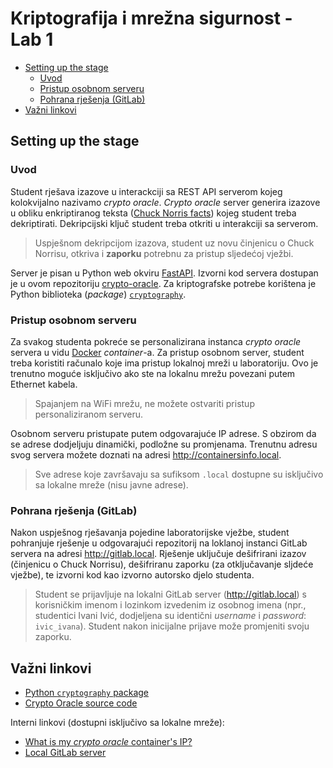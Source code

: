 # **Kriptografija i mrežna sigurnost - Lab 1** <!-- omit in toc -->

- [Setting up the stage](#setting-up-the-stage)
  - [Uvod](#uvod)
  - [Pristup osobnom serveru](#pristup-osobnom-serveru)
  - [Pohrana rješenja (GitLab)](#pohrana-rješenja-gitlab)
- [Važni linkovi](#važni-linkovi)

## Setting up the stage

### Uvod

Student rješava izazove u interackciji sa REST API serverom kojeg kolokvijalno nazivamo _crypto oracle_. _Crypto oracle_ server generira izazove u obliku enkriptiranog teksta ([Chuck Norris facts](https://api.chucknorris.io/)) kojeg student treba dekriptirati. Dekripcijski ključ student treba otkriti u interakciji sa serverom.

> Uspješnom dekripcijom izazova, student uz novu činjenicu o Chuck Norrisu, otkriva i **zaporku** potrebnu za pristup sljedećoj vježbi.

Server je pisan u Python web okviru [FastAPI](https://fastapi.tiangolo.com/). Izvorni kod servera dostupan je u ovom repozitoriju [crypto-oracle](/crypto-oracle/). Za kriptografske potrebe korištena je Python biblioteka (_package_) [`cryptography`](https://cryptography.io).

### Pristup osobnom serveru

Za svakog studenta pokreće se personalizirana instanca _crypto oracle_ servera u vidu [Docker](https://www.docker.com/) _container_-a. Za pristup osobnom server, student treba koristiti računalo koje ima pristup lokalnoj mreži u laboratoriju. Ovo je trenutno moguće isključivo ako ste na lokalnu mrežu povezani putem Ethernet kabela.

> Spajanjem na WiFi mrežu, ne možete ostvariti pristup personaliziranom serveru.

Osobnom serveru pristupate putem odgovarajuće IP adrese. S obzirom da se adrese dodjeljuju dinamički, podložne su promjenama. Trenutnu adresu svog servera možete doznati na adresi http://containersinfo.local.

> Sve adrese koje završavaju sa sufiksom `.local` dostupne su isključivo sa lokalne mreže (nisu javne adrese).

### Pohrana rješenja (GitLab)

Nakon uspješnog rješavanja pojedine laboratorijske vježbe, student pohranjuje rješenje u odgovarajući repozitorij na loklanoj instanci GitLab servera na adresi http://gitlab.local. Rješenje uključuje dešifrirani izazov (činjenicu o Chuck Norrisu), dešifriranu zaporku (za otključavanje sljdeće vježbe), te izvorni kod kao izvorno autorsko djelo studenta.

> Student se prijavljuje na lokalni GitLab server (http://gitlab.local) s korisničkim imenom i lozinkom izvedenim iz osobnog imena (npr., studentici Ivani Ivić, dodjeljena su identični _username_ i _password_: `ivic_ivana`). Student nakon inicijalne prijave može promjeniti svoju zaporku.

## Važni linkovi

- [Python `cryptography` package](https://cryptography.io)
- [Crypto Oracle source code](/crypto-oracle/)
  
Interni linkovi (dostupni isključivo sa lokalne mreže):

- [What is my _crypto oracle_ container's IP?](http://containersinfo.local)
- [Local GitLab server](http://gitlab.local)